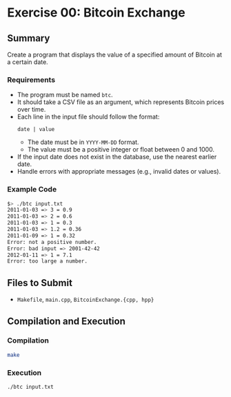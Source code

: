 # Exercise 00: Bitcoin Exchange

## Summary
Create a program that displays the value of a specified amount of Bitcoin at a certain date.

### Requirements
- The program must be named `btc`.
- It should take a CSV file as an argument, which represents Bitcoin prices over time.
- Each line in the input file should follow the format:
  ```
  date | value
  ```
  - The date must be in `YYYY-MM-DD` format.
  - The value must be a positive integer or float between 0 and 1000.
- If the input date does not exist in the database, use the nearest earlier date.
- Handle errors with appropriate messages (e.g., invalid dates or values).

### Example Code
```bash
$> ./btc input.txt
2011-01-03 => 3 = 0.9
2011-01-03 => 2 = 0.6
2011-01-03 => 1 = 0.3
2011-01-03 => 1.2 = 0.36
2011-01-09 => 1 = 0.32
Error: not a positive number.
Error: bad input => 2001-42-42
2012-01-11 => 1 = 7.1
Error: too large a number.
```

## Files to Submit
- `Makefile`, `main.cpp`, `BitcoinExchange.{cpp, hpp}`

## Compilation and Execution

### Compilation
```bash
make
```

### Execution
```bash
./btc input.txt
```
